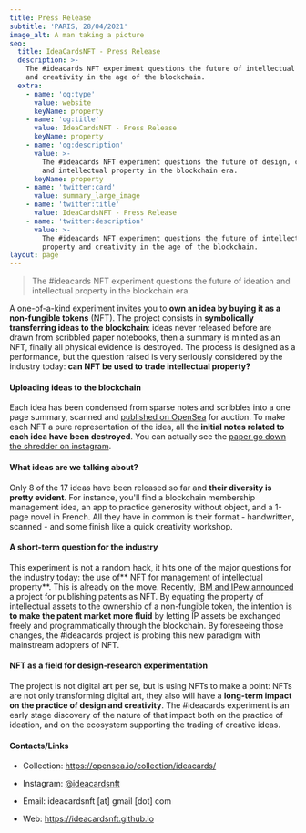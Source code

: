 ```yaml
---
title: Press Release
subtitle: 'PARIS, 28/04/2021'
image_alt: A man taking a picture
seo:
  title: IdeaCardsNFT - Press Release
  description: >-
    The #ideacards NFT experiment questions the future of intellectual property
    and creativity in the age of the blockchain.
  extra:
    - name: 'og:type'
      value: website
      keyName: property
    - name: 'og:title'
      value: IdeaCardsNFT - Press Release
      keyName: property
    - name: 'og:description'
      value: >-
        The #ideacards NFT experiment questions the future of design, creativity
        and intellectual property in the blockchain era.
      keyName: property
    - name: 'twitter:card'
      value: summary_large_image
    - name: 'twitter:title'
      value: IdeaCardsNFT - Press Release
    - name: 'twitter:description'
      value: >-
        The #ideacards NFT experiment questions the future of intellectual
        property and creativity in the age of the blockchain.
layout: page
---
```

> The #ideacards NFT experiment questions the future of ideation and intellectual property in the blockchain era.

A one-of-a-kind experiment invites you to **own an idea by buying it as a non-fungible tokens** (NFT). The project consists in **symbolically transferring ideas to the blockchain**: ideas never released before are drawn from scribbled paper notebooks, then a summary is minted as an NFT, finally all physical evidence is destroyed. The process is designed as a performance, but the question raised is very seriously considered by the industry today: **can NFT be used to trade intellectual property?**

#### Uploading ideas to the blockchain

Each idea has been condensed from sparse notes and scribbles into a one page summary, scanned and [published on OpenSea](https://opensea.io/collection/ideacards/) for auction. To make each NFT a pure representation of the idea, all the **initial notes related to each idea have been destroyed**. You can actually see the [paper go down the shredder on instagram](https://www.instagram.com/p/CN9NsbPBK0c/).

#### What ideas are we talking about?

Only 8 of the 17 ideas have been released so far and **their diversity is pretty evident**. For instance, you'll find a blockchain membership management idea, an app to practice generosity without object, and a 1-page novel in French. All they have in common is their format - handwritten, scanned - and some finish like a quick creativity workshop.

#### A short-term question for the industry

This experiment is not a random hack, it hits one of the major questions for the industry today: the use of\*\* NFT for management of intellectual property\*\*. This is already on the move. Recently, [IBM and IPew announced](https://newsroom.ibm.com/2021-04-20-IPwe-and-IBM-Seek-to-Transform-Corporate-Patents-With-Next-Generation-NFTs-Using-IBM-Blockchain) a project for publishing patents as NFT. By equating the property of intellectual assets to the ownership of a non-fungible token, the intention is **to make the patent market more fluid** by letting IP assets be exchanged freely and programmatically through the blockchain. By foreseeing those changes, the #ideacards project is probing this new paradigm with mainstream adopters of NFT.

#### NFT as a field for design-research experimentation

The project is not digital art per se, but is using NFTs to make a point: NFTs are not only transforming digital art, they also will have a **long-term impact on the practice of design and creativity**. The #ideacards experiment is an early stage discovery of the nature of that impact both on the practice of ideation, and on the ecosystem supporting the trading of creative ideas.

#### Contacts/Links

*   Collection: <https://opensea.io/collection/ideacards/>

*   Instagram: [@ideacardsnft](https://www.instagram.com/ideacardsnft/)

*   Email: ideacardsnft \[at] gmail \[dot] com

*   Web: <https://ideacardsnft.github.io>
